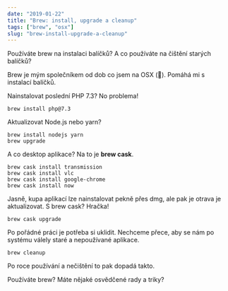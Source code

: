 ```yaml
---
date: "2019-01-22"
title: "Brew: install, upgrade a cleanup"
tags: ["brew", "osx"]
slug: "brew-install-upgrade-a-cleanup"
---
```


Používáte brew na instalaci balíčků? A co používáte na čištění starých balíčků?

<!--more-->

Brew je mým společníkem od dob co jsem na OSX (:apple:). Pomáhá mi s instalací balíčků.

Nainstalovat poslední PHP 7.3? No problema!

```
brew install php@7.3
```

Aktualizovat Node.js nebo yarn?

```
brew install nodejs yarn
brew upgrade
```

A co desktop aplikace? Na to je **brew cask**.

```
brew cask install transmission
brew cask install vlc
brew cask install google-chrome
brew cask install now
```

Jasně, kupa aplikací lze nainstalovat pekně přes dmg, ale pak je otrava je aktualizovat. S brew cask? Hračka!

```
brew cask upgrade
```

Po pořádné práci je potřeba si uklidit. Nechceme přece, aby se nám po systému válely staré a nepoužívané aplikace.

```
brew cleanup
```

Po roce používání a nečištění to pak dopadá takto.

<x-figure url="https://cdn.f3l1x.io/blog/2019/brew-cleanup.png" title="brew cleanup"></x-figure>

Používáte brew? Máte nějaké osvědčené rady a triky?
